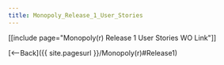 ```yaml
---
title: Monopoly_Release_1_User_Stories
---
```

[[include page="Monopoly(r) Release 1 User Stories WO Link"]]

[<--Back]({{ site.pagesurl }}/Monopoly(r)#Release1)